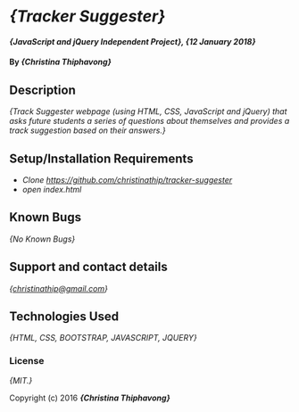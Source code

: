 # _{Tracker Suggester}_

#### _{JavaScript and jQuery Independent Project}, {12 January 2018}_

#### By _**{Christina Thiphavong}**_

## Description

_{Track Suggester webpage (using HTML, CSS, JavaScript and jQuery) that asks future students a series of questions about themselves and provides a track suggestion based on their answers.}_

## Setup/Installation Requirements

* _Clone https://github.com/christinathip/tracker-suggester_
* _open index.html_

## Known Bugs

_{No Known Bugs}_

## Support and contact details

_{christinathip@gmail.com}_

## Technologies Used

_{HTML, CSS, BOOTSTRAP, JAVASCRIPT, JQUERY}_

### License

*{MIT.}*

Copyright (c) 2016 **_{Christina Thiphavong}_**
